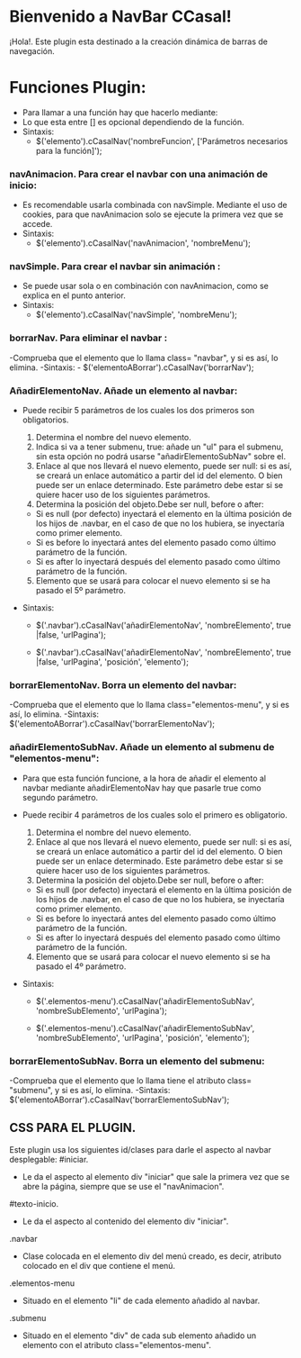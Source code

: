 ﻿# Bienvenido a NavBar CCasal!

¡Hola!. Este plugin esta destinado a la creación dinámica de barras de navegación.


# Funciones Plugin:

- Para llamar a una función hay que hacerlo mediante:
- Lo que esta entre [] es opcional dependiendo de la función.
- Sintaxis:
	-	$('elemento').cCasalNav('nombreFuncion', ['Parámetros necesarios para la función]');


### navAnimacion. Para crear el navbar con una animación de inicio:
- Es recomendable usarla combinada con navSimple. Mediante el uso de cookies, para que navAnimacion solo se ejecute la primera vez que se accede.
- Sintaxis: 
	-	$('elemento').cCasalNav('navAnimacion', 'nombreMenu');


### navSimple. Para crear el navbar sin animación :

- Se puede usar sola o en combinación con navAnimacion, como se explica en el punto anterior.
- Sintaxis:
	-	$('elemento').cCasalNav('navSimple', 'nombreMenu');


### borrarNav. Para eliminar el navbar :
-Comprueba que el elemento que lo llama class= "navbar", y si es así, lo elimina.
-Sintaxis:
	-	$('elementoABorrar').cCasalNav('borrarNav');


### AñadirElementoNav. Añade un elemento al navbar:
 - Puede recibir 5 parámetros de los cuales los dos primeros son obligatorios.
	 1. Determina el nombre del nuevo elemento.
	 2. Indica si va a tener submenu, true: añade un "ul" para el submenu, sin esta opción no podrá usarse "añadirElementoSubNav" sobre el.
	 3. Enlace al que nos llevará el nuevo elemento, puede ser null: si es así, se creará un enlace automático a partir del id del elemento. O bien puede ser un enlace determinado. Este parámetro debe estar si se quiere hacer uso de los siguientes parámetros.
	 4. Determina la posición del objeto.Debe ser null, before o after:
	 - Si es null (por defecto) inyectará el elemento en la última posición de los hijos de .navbar, en el caso de que no los hubiera, se inyectaría como primer elemento. 
	 - Si es before lo inyectará antes del elemento pasado como último parámetro de la función.
	 - Si es after lo inyectará después del elemento pasado como último parámetro de la función.
	5. Elemento que se usará para colocar el nuevo elemento si se ha pasado el 5º parámetro.
	
 - Sintaxis:
	 -	$('.navbar').cCasalNav('añadirElementoNav', 'nombreElemento', true |false, 'urlPagina');
 
	 -	$('.navbar').cCasalNav('añadirElementoNav', 'nombreElemento', true |false, 'urlPagina', 'posición', 'elemento');

### borrarElementoNav. Borra un elemento del navbar:
-Comprueba que el elemento que lo llama class="elementos-menu", y si es así, lo elimina.
-Sintaxis:
$('elementoABorrar').cCasalNav('borrarElementoNav');

### añadirElementoSubNav. Añade un elemento al submenu de "elementos-menu":
 - Para que esta función funcione, a la hora de añadir el elemento al navbar mediante añadirElementoNav hay que pasarle true como segundo parámetro.
 - Puede recibir 4 parámetros de los cuales solo el primero es obligatorio.
	 1. Determina el nombre del nuevo elemento.
	 2. Enlace al que nos llevará el nuevo elemento, puede ser null: si es así, se creará un enlace automático a partir del id del elemento. O bien puede ser un enlace determinado. Este parámetro debe estar si se quiere hacer uso de los siguientes parámetros.
	 3. Determina la posición del objeto.Debe ser null, before o after:
	 - Si es null (por defecto) inyectará el elemento en la última posición de los hijos de .navbar, en el caso de que no los hubiera, se inyectaría como primer elemento. 
	 - Si es before lo inyectará antes del elemento pasado como último parámetro de la función.
	 - Si es after lo inyectará después del elemento pasado como último parámetro de la función.
	4. Elemento que se usará para colocar el nuevo elemento si se ha pasado el 4º parámetro.
	
 - Sintaxis:
	 -	$('.elementos-menu').cCasalNav('añadirElementoSubNav', 'nombreSubElemento', 'urlPagina');
 
	 -	$('.elementos-menu').cCasalNav('añadirElementoSubNav', 'nombreSubElemento', 'urlPagina', 'posición', 'elemento');


### borrarElementoSubNav. Borra un elemento del submenu:
-Comprueba que el elemento que lo llama tiene el atributo class= "submenu", y si es así, lo elimina.
-Sintaxis:
$('elementoABorrar').cCasalNav('borrarElementoSubNav');

## CSS PARA EL PLUGIN.

Este plugin usa los siguientes id/clases para darle el aspecto al navbar desplegable:
#iniciar.
- Le da el aspecto al  elemento div "iniciar" que sale la primera vez que se abre la página, siempre que se use el "navAnimacion".

#texto-inicio.
- Le da el aspecto al contenido del  elemento div "iniciar".

.navbar
- Clase colocada en el elemento div del menú creado, es decir, atributo colocado en el div que contiene el menú.

.elementos-menu
- Situado en el elemento "li" de cada elemento añadido al navbar.

.submenu
 -	Situado en el elemento "div" de cada sub elemento añadido un elemento con el atributo class="elementos-menu".



